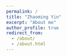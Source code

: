 ```yaml
---
permalink: /
title: "Zhaoming Yin"
excerpt: "About me"
author_profile: true
redirect_from: 
  - /about/
  - /about.html
---
```

